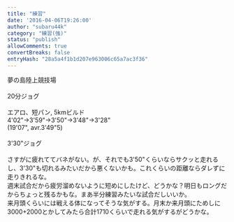 ```yaml
---
title: "練習"
date: '2016-04-06T19:26:00'
author: "subaru44k"
category: "練習(強)"
status: "publish"
allowComments: true
convertBreaks: false
entryHash: "28a5a4f1b1d207e963006c65a7ac3f36"
---
```

夢の島陸上競技場<br>
<br>
20分ジョグ<br>
<br>
エアロ、短パン, 5kmビルド<br>
4'02"→3'59"→3'50"→3'48"→3'28"<br>
(19'07", avr.3'49"5)<br>
<br>
3'30"ジョグ<br>
<br>
さすがに疲れててバネがない。が、それでも3'50"くらいならサクッと走れるし、3'30"も切れるみたいだから悪くないかも。これくらいの距離ならダレずに走りきれるな。<br>
週末試合だから疲労溜めないように短めにしたけど、どうかな？明日もロングだからちょっと残るかもな。まあ半分練習みたいな試合だしいいか。<br>
来月頭くらいには戦える体になってそうな気がする。月末か来月頭にためしに3000+2000とかしてみたら合計1710くらいで走れる気がするがどうかな。
